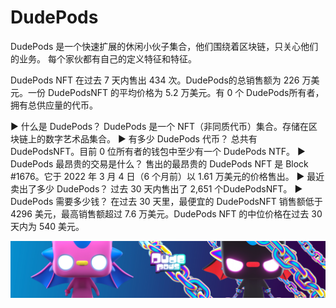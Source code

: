 # DudePods

DudePods 是一个快速扩展的休闲小伙子集合，他们围绕着区块链，只关心他们的业务。 每个家伙都有自己的定义特征和特征。

DudePods NFT 在过去 7 天内售出 434 次。DudePods的总销售额为 226 万美元。一份 DudePodsNFT 的平均价格为 5.2 万美元。有 0 个 DudePods所有者，拥有总供应量的代币。

▶ 什么是 DudePods？
DudePods 是一个 NFT（非同质代币）集合。存储在区块链上的数字艺术品集合。
▶ 有多少 DudePods 代币？
总共有 DudePodsNFT。目前 0 位所有者的钱包中至少有一个 DudePods NTF。
▶ DudePods 最昂贵的交易是什么？
售出的最昂贵的 DudePods NFT 是 Block #1676。它于 2022 年 3 月 4 日（6 个月前）以 1.61 万美元的价格售出。
▶ 最近卖出了多少 DudePods？
过去 30 天内售出了 2,651 个DudePodsNFT。
▶ DudePods 需要多少钱？
在过去 30 天里，最便宜的 DudePodsNFT 销售额低于 4296 美元，最高销售额超过 7.6 万美元。DudePods NFT 的中位价格在过去 30 天内为 540 美元。

![NTF](QmSNPa5pf1RxJSt8uNqoaGUMKzsLqCGiXkzKVVgb6Hm7XH.jpg)


